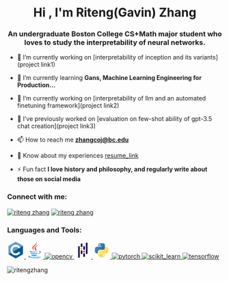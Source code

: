 <h1 align="center">Hi , I'm Riteng(Gavin) Zhang</h1>
<h3 align="center">An undergraduate Boston College CS+Math major student who loves to study the interpretability of neural networks.</h3>

- 🔭 I’m currently working on [interpretability of inception and its variants](project link1)

- 🌱 I’m currently learning **Gans, Machine Learning Engineering for Production...**

- 🔭 I’m currently working on [interpretability of llm and an automated finetuning framework](project link2)

- 🔭 I’ve previously worked on [evaluation on few-shot ability of gpt-3.5 chat creation](project link3)

- 📫 How to reach me **zhangcoj@bc.edu**

- 📄 Know about my experiences [resume_link](resume_link)

- ⚡ Fun fact **I love history and philosophy, and regularly write about those on social media**

<h3 align="left">Connect with me:</h3>
<p align="left">
<a href="https://linkedin.com/in/riteng zhang" target="blank"><img align="center" src="https://raw.githubusercontent.com/rahuldkjain/github-profile-readme-generator/master/src/images/icons/Social/linked-in-alt.svg" alt="riteng zhang" height="30" width="40" /></a>
<a href="https://kaggle.com/riteng zhang" target="blank"><img align="center" src="https://raw.githubusercontent.com/rahuldkjain/github-profile-readme-generator/master/src/images/icons/Social/kaggle.svg" alt="riteng zhang" height="30" width="40" /></a>
</p>

<h3 align="left">Languages and Tools:</h3>
<p align="left"> <a href="https://www.cprogramming.com/" target="_blank" rel="noreferrer"> <img src="https://raw.githubusercontent.com/devicons/devicon/master/icons/c/c-original.svg" alt="c" width="40" height="40"/> </a> <a href="https://www.java.com" target="_blank" rel="noreferrer"> <img src="https://raw.githubusercontent.com/devicons/devicon/master/icons/java/java-original.svg" alt="java" width="40" height="40"/> </a> <a href="https://opencv.org/" target="_blank" rel="noreferrer"> <img src="https://www.vectorlogo.zone/logos/opencv/opencv-icon.svg" alt="opencv" width="40" height="40"/> </a> <a href="https://pandas.pydata.org/" target="_blank" rel="noreferrer"> <img src="https://raw.githubusercontent.com/devicons/devicon/2ae2a900d2f041da66e950e4d48052658d850630/icons/pandas/pandas-original.svg" alt="pandas" width="40" height="40"/> </a> <a href="https://www.python.org" target="_blank" rel="noreferrer"> <img src="https://raw.githubusercontent.com/devicons/devicon/master/icons/python/python-original.svg" alt="python" width="40" height="40"/> </a> <a href="https://pytorch.org/" target="_blank" rel="noreferrer"> <img src="https://www.vectorlogo.zone/logos/pytorch/pytorch-icon.svg" alt="pytorch" width="40" height="40"/> </a> <a href="https://scikit-learn.org/" target="_blank" rel="noreferrer"> <img src="https://upload.wikimedia.org/wikipedia/commons/0/05/Scikit_learn_logo_small.svg" alt="scikit_learn" width="40" height="40"/> </a> <a href="https://www.tensorflow.org" target="_blank" rel="noreferrer"> <img src="https://www.vectorlogo.zone/logos/tensorflow/tensorflow-icon.svg" alt="tensorflow" width="40" height="40"/> </a> </p>

<p><img align="center" src="https://github-readme-stats.vercel.app/api/top-langs?username=ritengzhang&show_icons=true&locale=en&layout=compact" alt="ritengzhang" /></p>

